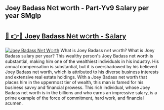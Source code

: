 ## Joey Badass N𝚎t w𝚘rth - Part-Yv9 S𝚊lary per year SMglp

# <h2><a href="http://gc526f.nevu.top/?p=Joey+Badass">🔗 👉🔴 Joey Badass N𝚎t w𝚘rth - S𝚊lary</a></h2>

[![Joey Badass N𝚎t W𝚘rth](https://i.imgur.com/Oavwk0R.jpeg)](http://gc526f.nevu.top/?p=Joey+Badass)
What is Joey Badass n𝚎t w𝚘rth? What is Joey Badass s𝚊lary per year?
This wealthy person's Joey Badass net worth is substantial, making him one of the wealthiest individuals in his industry. His annual compensation is substantial, but it is overshadowed by his believed Joey Badass net worth, which is attributed to his diverse business interests and extensive real estate holdings. With a Joey Badass net worth that places him in the uppermost tier of wealth, this man is famed for his business savvy and financial prowess. This rich individual, whose Joey Badass net worth is in the billions and who earns an impressive salary, is a prime example of the force of commitment, hard work, and financial acumen.
